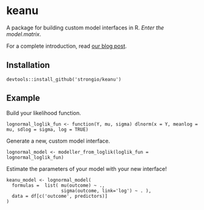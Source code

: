 # keanu

A package for building custom model interfaces in R. _Enter the model.matrix_.

For a complete introduction, read [our blog post](https://www.strong.io/blog/keanu-enter-the-model-matrix).

## Installation

	devtools::install_github('strongio/keanu')

## Example

Build your likelihood function.

	lognormal_loglik_fun <- function(Y, mu, sigma) dlnorm(x = Y, meanlog = mu, sdlog = sigma, log = TRUE)

Generate a new, custom model interface.

	lognormal_model <- modeller_from_loglik(loglik_fun = lognormal_loglik_fun)

Estimate the parameters of your model with your new interface!

	keanu_model <- lognormal_model(
	  formulas =  list( mu(outcome) ~ .,
	                    sigma(outcome, link='log') ~ . ),
	  data = df[c('outcome', predictors)]
	)
